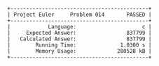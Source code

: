     +--------------------------------------------+
    | Project Euler     Problem 014       PASSED |
    +--------------------------------------------+
    |            Language:                     c |
    |     Expected Answer:                837799 |
    |   Calculated Answer:                837799 |
    |        Running Time:              1.0300 s |
    |        Memory Usage:             280528 kB |
    +--------------------------------------------+

